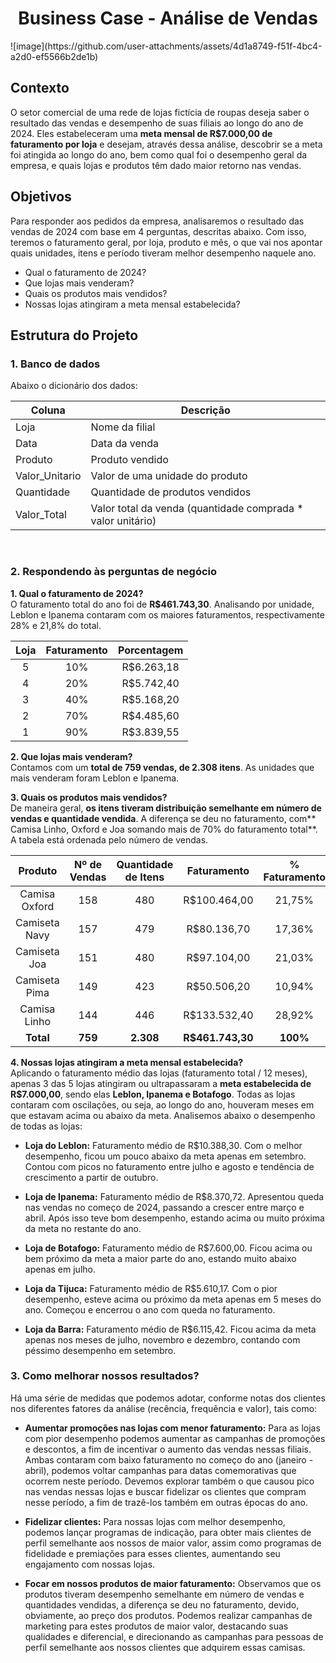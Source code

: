 
<h1 align="center">Business Case - Análise de Vendas</h1>
![image](https://github.com/user-attachments/assets/4d1a8749-f51f-4bc4-a2d0-ef5566b2de1b)


## Contexto
O setor comercial de uma rede de lojas fictícia de roupas deseja saber o resultado das vendas e desempenho de suas filiais ao longo do ano de 2024. Eles estabeleceram uma **meta mensal de R$7.000,00 de faturamento por loja** e desejam, através dessa análise, descobrir se a meta foi atingida ao longo do ano, bem como qual foi o desempenho geral da empresa, e quais lojas e produtos têm dado maior retorno nas vendas.

## Objetivos
Para responder aos pedidos da empresa, analisaremos o resultado das vendas de 2024 com base em 4 perguntas, descritas abaixo. Com isso, teremos o faturamento geral, por loja, produto e mês, o que vai nos apontar quais unidades, itens e período tiveram melhor desempenho naquele ano.

* Qual o faturamento de 2024?
* Que lojas mais venderam?
* Quais os produtos mais vendidos?
* Nossas lojas atingiram a meta mensal estabelecida?

## Estrutura do Projeto
### 1. Banco de dados
Abaixo o dicionário dos dados:

| Coluna | Descrição |
|----------|----------|
| Loja | Nome da filial  |
| Data   | Data da venda  |
| Produto  | Produto vendido  |
| Valor_Unitario | Valor de uma unidade do produto |
| Quantidade | Quantidade de produtos vendidos  |
| Valor_Total  | Valor total da venda (quantidade comprada * valor unitário) |

<br>

### 2. Respondendo às perguntas de negócio

**1. Qual o faturamento de 2024?**  
O faturamento total do ano foi de **R$461.743,30**. Analisando por unidade, Leblon e Ipanema contaram com os maiores faturamentos, respectivamente 28% e 21,8% do total.

| Loja | Faturamento | Porcentagem |
|:-----------:|:-------------------:|:-------------------:|
| 5  | 10% | R$6.263,18|
| 4  | 20% | R$5.742,40 |
| 3  | 40% | R$5.168,20 |
| 2  | 70% | R$4.485,60 |
| 1  | 90% | R$3.839,55 |  

**2. Que lojas mais venderam?**  
Contamos com um **total de 759 vendas, de 2.308 itens**. As unidades que mais venderam foram Leblon e Ipanema.

**3. Quais os produtos mais vendidos?**  
De maneira geral, **os itens tiveram distribuição semelhante em número de vendas e quantidade vendida**. A diferença se deu no faturamento, com** Camisa Linho, Oxford e Joa somando mais de 70% do faturamento total**. A tabela está ordenada pelo número de vendas.

| Produto | Nº de Vendas | Quantidade de Itens | Faturamento | % Faturamento |
|:-------:|:------------:|:-------------------:|:-----------:|:-------------:|
| Camisa Oxford | 158 | 480 | R$100.464,00 | 21,75% |
| Camiseta Navy | 157 | 479 | R$80.136,70 | 17,36% |
| Camiseta Joa | 151 | 480 | R$97.104,00 | 21,03% |
| Camiseta Pima | 149 | 423 | R$50.506,20 | 10,94% |
| Camisa Linho | 144 | 446 | R$133.532,40 | 28,92% |
| **Total** | **759** | **2.308** | **R$461.743,30** | **100%** |

**4. Nossas lojas atingiram a meta mensal estabelecida?**  
Aplicando o faturamento médio das lojas (faturamento total / 12 meses), apenas 3 das 5 lojas atingiram ou ultrapassaram a **meta estabelecida de R$7.000,00**, sendo elas **Leblon, Ipanema e Botafogo**. Todas as lojas contaram com oscilações, ou seja, ao longo do ano, houveram meses em que estavam acima ou abaixo da meta. Analisemos abaixo o desempenho de todas as lojas:

* **Loja do Leblon:** Faturamento médio de R$10.388,30. Com o melhor desempenho, ficou um pouco abaixo da meta apenas em setembro. Contou com picos no faturamento entre julho e agosto e tendência de crescimento a partir de outubro.

* **Loja de Ipanema:** Faturamento médio de R$8.370,72. Apresentou queda nas vendas no começo de 2024, passando a crescer entre março e abril. Após isso teve bom desempenho, estando acima ou muito próxima da meta no restante do ano.

* **Loja de Botafogo:** Faturamento médio de R$7.600,00. Ficou acima ou bem próximo da meta a maior parte do ano, estando muito abaixo apenas em julho.

* **Loja da Tijuca:** Faturamento médio de R$5.610,17. Com o pior desempenho, esteve acima ou próximo da meta apenas em 5 meses do ano. Começou e encerrou o ano com queda no faturamento.

* **Loja da Barra:** Faturamento médio de R$6.115,42. Ficou acima da meta apenas nos meses de julho, novembro e dezembro, contando com péssimo desempenho em setembro.

### 3. Como melhorar nossos resultados?
Há uma série de medidas que podemos adotar, conforme notas dos clientes nos diferentes fatores da análise (recência, frequência e valor), tais como:

* **Aumentar promoções nas lojas com menor faturamento:** Para as lojas com pior desempenho podemos aumentar as campanhas de promoções e descontos, a fim de incentivar o aumento das vendas nessas filiais. Ambas contaram com baixo faturamento no começo do ano (janeiro - abril), podemos voltar campanhas para datas comemorativas que ocorrem neste período. Devemos explorar também o que causou pico nas vendas nessas lojas e buscar fidelizar os clientes que compram nesse período, a fim de trazê-los também em outras épocas do ano.

* **Fidelizar clientes:** Para nossas lojas com melhor desempenho, podemos lançar programas de indicação, para obter mais clientes de perfil semelhante aos nossos de maior valor, assim como programas de fidelidade e premiações para esses clientes, aumentando seu engajamento com nossas lojas.

* **Focar em nossos produtos de maior faturamento:** Observamos que os produtos tiveram desempenho semelhante em número de vendas e quantidades vendidas, a diferença se deu no faturamento, devido, obviamente, ao preço dos produtos. Podemos realizar campanhas de marketing para estes produtos de maior valor, destacando suas qualidades e diferencial, e direcionando as campanhas para pessoas de perfil semelhante aos nossos clientes que adquirem essas camisas.

